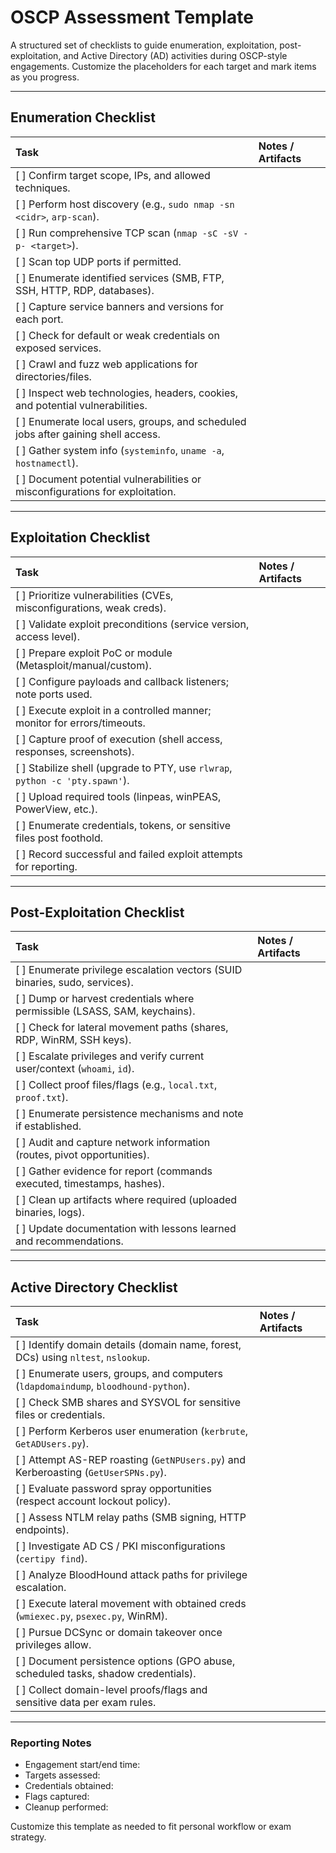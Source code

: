 # OSCP Assessment Template

A structured set of checklists to guide enumeration, exploitation, post-exploitation, and Active Directory (AD) activities during OSCP-style engagements. Customize the placeholders for each target and mark items as you progress.

---

## Enumeration Checklist

| Task | Notes / Artifacts |
| :--- | :--- |
| [ ] Confirm target scope, IPs, and allowed techniques. | |
| [ ] Perform host discovery (e.g., `sudo nmap -sn <cidr>`, `arp-scan`). | |
| [ ] Run comprehensive TCP scan (`nmap -sC -sV -p- <target>`). | |
| [ ] Scan top UDP ports if permitted. | |
| [ ] Enumerate identified services (SMB, FTP, SSH, HTTP, RDP, databases). | |
| [ ] Capture service banners and versions for each port. | |
| [ ] Check for default or weak credentials on exposed services. | |
| [ ] Crawl and fuzz web applications for directories/files. | |
| [ ] Inspect web technologies, headers, cookies, and potential vulnerabilities. | |
| [ ] Enumerate local users, groups, and scheduled jobs after gaining shell access. | |
| [ ] Gather system info (`systeminfo`, `uname -a`, `hostnamectl`). | |
| [ ] Document potential vulnerabilities or misconfigurations for exploitation. | |

---

## Exploitation Checklist

| Task | Notes / Artifacts |
| :--- | :--- |
| [ ] Prioritize vulnerabilities (CVEs, misconfigurations, weak creds). | |
| [ ] Validate exploit preconditions (service version, access level). | |
| [ ] Prepare exploit PoC or module (Metasploit/manual/custom). | |
| [ ] Configure payloads and callback listeners; note ports used. | |
| [ ] Execute exploit in a controlled manner; monitor for errors/timeouts. | |
| [ ] Capture proof of execution (shell access, responses, screenshots). | |
| [ ] Stabilize shell (upgrade to PTY, use `rlwrap`, `python -c 'pty.spawn'`). | |
| [ ] Upload required tools (linpeas, winPEAS, PowerView, etc.). | |
| [ ] Enumerate credentials, tokens, or sensitive files post foothold. | |
| [ ] Record successful and failed exploit attempts for reporting. | |

---

## Post-Exploitation Checklist

| Task | Notes / Artifacts |
| :--- | :--- |
| [ ] Enumerate privilege escalation vectors (SUID binaries, sudo, services). | |
| [ ] Dump or harvest credentials where permissible (LSASS, SAM, keychains). | |
| [ ] Check for lateral movement paths (shares, RDP, WinRM, SSH keys). | |
| [ ] Escalate privileges and verify current user/context (`whoami`, `id`). | |
| [ ] Collect proof files/flags (e.g., `local.txt`, `proof.txt`). | |
| [ ] Enumerate persistence mechanisms and note if established. | |
| [ ] Audit and capture network information (routes, pivot opportunities). | |
| [ ] Gather evidence for report (commands executed, timestamps, hashes). | |
| [ ] Clean up artifacts where required (uploaded binaries, logs). | |
| [ ] Update documentation with lessons learned and recommendations. | |

---

## Active Directory Checklist

| Task | Notes / Artifacts |
| :--- | :--- |
| [ ] Identify domain details (domain name, forest, DCs) using `nltest`, `nslookup`. | |
| [ ] Enumerate users, groups, and computers (`ldapdomaindump`, `bloodhound-python`). | |
| [ ] Check SMB shares and SYSVOL for sensitive files or credentials. | |
| [ ] Perform Kerberos user enumeration (`kerbrute`, `GetADUsers.py`). | |
| [ ] Attempt AS-REP roasting (`GetNPUsers.py`) and Kerberoasting (`GetUserSPNs.py`). | |
| [ ] Evaluate password spray opportunities (respect account lockout policy). | |
| [ ] Assess NTLM relay paths (SMB signing, HTTP endpoints). | |
| [ ] Investigate AD CS / PKI misconfigurations (`certipy find`). | |
| [ ] Analyze BloodHound attack paths for privilege escalation. | |
| [ ] Execute lateral movement with obtained creds (`wmiexec.py`, `psexec.py`, WinRM). | |
| [ ] Pursue DCSync or domain takeover once privileges allow. | |
| [ ] Document persistence options (GPO abuse, scheduled tasks, shadow credentials). | |
| [ ] Collect domain-level proofs/flags and sensitive data per exam rules. | |

---

### Reporting Notes
- Engagement start/end time:
- Targets assessed:
- Credentials obtained:
- Flags captured:
- Cleanup performed:

Customize this template as needed to fit personal workflow or exam strategy.
